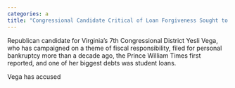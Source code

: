 ```yaml
---
categories: a
title: "Congressional Candidate Critical of Loan Forgiveness Sought to Have Student Debt Cleared Via Bankruptcy"
---
```


Republican candidate for Virginia’s 7th Congressional District Yesli Vega, who has campaigned on a theme of fiscal responsibility, filed for personal bankruptcy more than a decade ago, the Prince William Times first reported, and one of her biggest debts was student loans.



Vega has accused&nbsp;